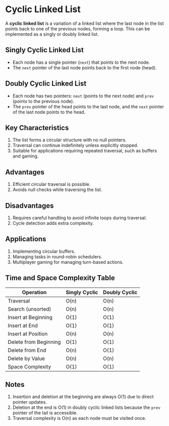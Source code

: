 # Cyclic Linked List

A **cyclic linked list** is a variation of a linked list where the last node in the list points back to one of the previous nodes, forming a loop. This can be implemented as a singly or doubly linked list.

## Singly Cyclic Linked List
- Each node has a single pointer (`next`) that points to the next node.
- The `next` pointer of the last node points back to the first node (head).

## Doubly Cyclic Linked List
- Each node has two pointers: `next` (points to the next node) and `prev` (points to the previous node).
- The `prev` pointer of the head points to the last node, and the `next` pointer of the last node points to the head.

## Key Characteristics
1. The list forms a circular structure with no null pointers.
2. Traversal can continue indefinitely unless explicitly stopped.
3. Suitable for applications requiring repeated traversal, such as buffers and gaming.

## Advantages
1. Efficient circular traversal is possible.
2. Avoids null checks while traversing the list.

## Disadvantages
1. Requires careful handling to avoid infinite loops during traversal.
2. Cycle detection adds extra complexity.

## Applications
1. Implementing circular buffers.
2. Managing tasks in round-robin schedulers.
3. Multiplayer gaming for managing turn-based actions.

## Time and Space Complexity Table

| **Operation**          | **Singly Cyclic** | **Doubly Cyclic** |
|------------------------|-------------------|-------------------|
| Traversal              | O(n)             | O(n)             |
| Search (unsorted)      | O(n)             | O(n)             |
| Insert at Beginning    | O(1)             | O(1)             |
| Insert at End          | O(1)             | O(1)             |
| Insert at Position     | O(n)             | O(n)             |
| Delete from Beginning  | O(1)             | O(1)             |
| Delete from End        | O(n)             | O(1)             |
| Delete by Value        | O(n)             | O(n)             |
| Space Complexity       | O(1)             | O(1)             |

## Notes
1. Insertion and deletion at the beginning are always O(1) due to direct pointer updates.
2. Deletion at the end is O(1) in doubly cyclic linked lists because the `prev` pointer of the tail is accessible.
3. Traversal complexity is O(n) as each node must be visited once.


